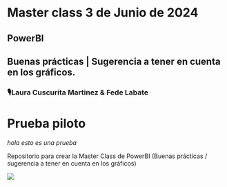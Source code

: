 # Master class 3 de Junio de 2024
## PowerBI 
## Buenas prácticas | Sugerencia a tener en cuenta en los gráficos.
### 🎙️Laura Cuscurita Martinez & Fede Labate


# Prueba piloto

*hola esto es una prueba*
  
Repositorio para crear la Master Class de PowerBI (Buenas prácticas / sugerencia a tener en cuenta en los gráficos)

<a target="_blank" href="https://calendar.google.com/calendar/event?action=TEMPLATE&amp;tmeid=YnRjcXFpMTVoNHFvOWYzNm9oNWt1MTY0ZG8gZmhsYWJhdGVAbQ&amp;tmsrc=fhlabate%40gmail.com"><img border="0" src="https://www.google.com/calendar/images/ext/gc_button1_es-419.gif"></a>
